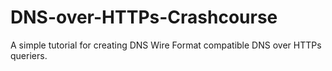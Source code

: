 # DNS-over-HTTPs-Crashcourse
A simple tutorial for creating DNS Wire Format compatible DNS over HTTPs queriers. 
